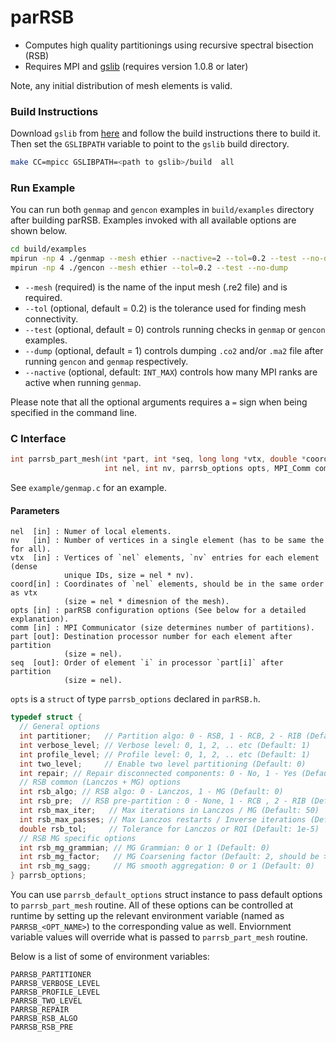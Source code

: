 # parRSB

* Computes high quality partitionings using recursive spectral bisection (RSB)
* Requires MPI and [gslib](https://github.com/gslib/gslib) (requires version
  1.0.8 or later)

Note, any initial distribution of mesh elements is valid.

### Build Instructions

Download `gslib` from [here](https://github.com/Nek5000/gslib) and follow the
build instructions there to build it. Then set the `GSLIBPATH` variable to point
to the `gslib` build directory.

```sh
make CC=mpicc GSLIBPATH=<path to gslib>/build  all
```

### Run Example

You can run both `genmap` and `gencon` examples in `build/examples` directory
after building parRSB. Examples invoked with all available options are shown
below.

```sh
cd build/examples
mpirun -np 4 ./genmap --mesh ethier --nactive=2 --tol=0.2 --test --no-dump
mpirun -np 4 ./gencon --mesh ethier --tol=0.2 --test --no-dump
```

- `--mesh` (required) is the name of the input mesh (.re2 file) and is required.
- `--tol` (optional, default = 0.2) is the tolerance used for finding mesh
  connectivity.
- `--test` (optional, default = 0) controls running checks in `genmap` or
  `gencon` examples.
- `--dump` (optional, default = 1) controls dumping `.co2` and/or `.ma2` file
  after running `gencon` and `genmap` respectively.
- `--nactive` (optional, default: `INT_MAX`) controls how many MPI ranks are
  active when running `genmap`.

Please note that all the optional arguments requires a `=` sign when being
specified in the command line.

### C Interface

```C
int parrsb_part_mesh(int *part, int *seq, long long *vtx, double *coord,
                     int nel, int nv, parrsb_options opts, MPI_Comm comm)
```

See `example/genmap.c` for an example.

#### Parameters

```text
nel  [in] : Numer of local elements.
nv   [in] : Number of vertices in a single element (has to be same the for all).
vtx  [in] : Vertices of `nel` elements, `nv` entries for each element (dense
            unique IDs, size = nel * nv).
coord[in] : Coordinates of `nel` elements, should be in the same order as vtx
            (size = nel * dimesnion of the mesh).
opts [in] : parRSB configuration options (See below for a detailed explanation).
comm [in] : MPI Communicator (size determines number of partitions).
part [out]: Destination processor number for each element after partition
            (size = nel).
seq  [out]: Order of element `i` in processor `part[i]` after partition
            (size = nel).
```

`opts` is a `struct` of type `parrsb_options` declared in `parRSB.h`.

```C
typedef struct {
  // General options
  int partitioner;   // Partition algo: 0 - RSB, 1 - RCB, 2 - RIB (Default: 0)
  int verbose_level; // Verbose level: 0, 1, 2, .. etc (Default: 1)
  int profile_level; // Profile level: 0, 1, 2, .. etc (Default: 1)
  int two_level;     // Enable two level partitioning (Default: 0)
  int repair; // Repair disconnected components: 0 - No, 1 - Yes (Default: 0)
  // RSB common (Lanczos + MG) options
  int rsb_algo; // RSB algo: 0 - Lanczos, 1 - MG (Default: 0)
  int rsb_pre;  // RSB pre-partition : 0 - None, 1 - RCB , 2 - RIB (Default: 1)
  int rsb_max_iter;   // Max iterations in Lanczos / MG (Default: 50)
  int rsb_max_passes; // Max Lanczos restarts / Inverse iterations (Default: 50)
  double rsb_tol;     // Tolerance for Lanczos or RQI (Default: 1e-5)
  // RSB MG specific options
  int rsb_mg_grammian; // MG Grammian: 0 or 1 (Default: 0)
  int rsb_mg_factor;   // MG Coarsening factor (Default: 2, should be > 1)
  int rsb_mg_sagg;     // MG smooth aggregation: 0 or 1 (Default: 0)
} parrsb_options;
```

You can use `parrsb_default_options` struct instance to pass default options
to `parrsb_part_mesh` routine. All of these options can be controlled at runtime
by setting up the relevant environment variable (named as `PARRSB_<OPT_NAME>`)
to the corresponding value as well. Enviornment variable values will override
what is passed to `parrsb_part_mesh` routine.

Below is a list of some of environment variables:

```
PARRSB_PARTITIONER
PARRSB_VERBOSE_LEVEL
PARRSB_PROFILE_LEVEL
PARRSB_TWO_LEVEL
PARRSB_REPAIR
PARRSB_RSB_ALGO
PARRSB_RSB_PRE
```
